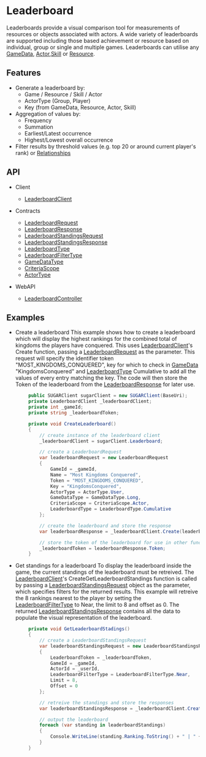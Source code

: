 # Leaderboard
Leaderboards provide a visual comparison tool for measurements of resources or objects associated with actors. A wide variety of leaderboards are supported including those based achievement or resource based on individual, group or single and multiple games. Leaderboards can utilise any [GameData](/articles/GameData), [Actor](/articles/actor),[Skill](/articles/Skills) or [Resource](/articles/Resources). 

## Features
* Generate a leaderboard by:
	* Game / Resource / Skill / Actor
	* ActorType (Group, Player)
	* Key (from GameData, Resource, Actor, Skill)
* Aggregation of values by:
	* Frequency
	* Summation
	* Earliest/Latest occurrence 
	* Highest/Lowest overall occurrence 
* Filter results by threshold values (e.g. top 20 or around current player's rank) or [Relationships](relationship.md)

## API
* Client
    * [LeaderboardClient](xref:PlayGen.SUGAR.Client.LeaderboardClient)
* Contracts
    * [LeaderboardRequest](xref:PlayGen.SUGAR.Contracts.LeaderboardRequest)
    * [LeaderboardResponse](xref:PlayGen.SUGAR.Contracts.LeaderboardResponse)
    * [LeaderboardStandingsRequest](xref:PlayGen.SUGAR.Contracts.LeaderboardStandingsRequest)
    * [LeaderboardStandingsResponse](xref:PlayGen.SUGAR.Contracts.LeaderboardStandingsResponse)
    * [LeaderboardType](xref:PlayGen.SUGAR.Contracts.LeaderboardType)
    * [LeaderboardFilterType](xref:PlayGen.SUGAR.Contracts.LeaderboardFilterType)
    * [GameDataType](xref:PlayGen.SUGAR.Contracts.GameDataType)
    * [CriteriaScope](xref:PlayGen.SUGAR.Contracts.CriteriaScope)
    * [ActorType](xref:PlayGen.SUGAR.Contracts.ActorType)

* WebAPI
    * [LeaderboardController](xref:PlayGen.SUGAR.WebAPI.Controllers.LeaderboardsController)

## Examples
* Create a leaderboard
	This example shows how to create a leaderboard which will display the highest rankings for the combined total of kingdoms the players have conquered. This uses [LeaderboardClient](xref:PlayGen.SUGAR.Client.LeaderboardClient)'s Create function, passing a [LeaderboardRequest](xref:PlayGen.SUGAR.Contracts.LeaderboardRequest) as the parameter. This request will specify the identifier token "MOST_KINGDOMS_CONQUERED", key for which to check in [GameData](gameData.md) "KingdomsConquered" and [LeaderboardType](xref:PlayGen.SUGAR.Contracts.LeaderboardType) Cumulative to add all the values of every entry matching the key. The code will then store the Token of the leaderboard from the [LeaderboardResponse](xref:PlayGen.SUGAR.Contracts.LeaderboardResponse) for later use.

```cs
		public SUGARClient sugarClient = new SUGARClient(BaseUri);
		private LeaderboardClient _leaderboardClient;
		private int _gameId;
		private string _leaderboardToken;

		private void CreateLeaderboard() 
		{
			// create instance of the leaderboard client
			_leaderboardClient = sugarClient.Leaderboard;

			// create a LeaderboardRequest
			var leaderboardRequest = new LeaderboardRequest 
			{
				GameId = _gameId,
				Name = "Most Kingdoms Conquered",
				Token = "MOST_KINGDOMS_CONQUERED",
				Key = "KingdomsConquered",
				ActorType = ActorType.User,
				GameDataType = GameDataType.Long,
				CriteriaScope = CriteriaScope.Actor,
				LeaderboardType	= LeaderboardType.Cumulative
			};

			// create the leaderboard and store the response
			var leaderboardResponse = _leaderboardClient.Create(leaderboardRequest);

			// store the token of the leaderboard for use in other functions
			_leaderboardToken = leaderboardResponse.Token;
		}
```

* Get standings for a leaderboard
	To display the leaderboard inside the game, the current standings of the leaderboard must be retreived. The [LeaderboardClient](xref:PlayGen.SUGAR.Client.LeaderboardClient)'s CreateGetLeaderboardStandings function is called by passing a [LeaderboardStandingsRequest](xref:PlayGen.SUGAR.Contracts.LeaderboardStandingsRequest) object as the parameter, which specifies filters for the returned results. This example will retreive the 8 rankings nearest to the player by setting the [LeaderboardFilterType](xref:PlayGen.SUGAR.Contracts.LeaderboardFilterType) to Near, the limit to 8 and offset as 0. The returned [LeaderboardStandingsResponse](xref:PlayGen.SUGAR.Contracts.LeaderboardStandingsResponse) contains all the data to populate the visual representation of the leaderboard. 


```cs
		private void GetLeaderboardStadings() 
		{
			// create a LeaderboardStandingsRequest
			var leaderboardStandingsRequest = new LeaderboardStandingsRequest 
			{
				LeaderboardToken = _leaderboardToken,
				GameId = _gameId,
				ActorId = _userId,
				LeaderboardFilterType = LeaderboardFilterType.Near,
				Limit = 8,
				Offset = 0
			};

			// retreive the standings and store the responses
			var leaderboardStandingsResponse = _leaderboardClient.CreateGetLeaderboardStandings(leaderboardStandingReqeusts);

			// output the leaderboard
			foreach (var standing in leaderboardStandings)
			{
				Console.WriteLine(standing.Ranking.ToString() + " | " + standing.ActorName + " | Conquered: " + standing.Value);
			}
		}
```